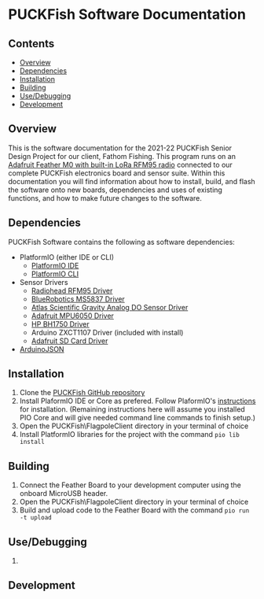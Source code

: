# PUCKFish Software Documentation

## Contents
- [Overview](#overview)
- [Dependencies](#dependencies)
- [Installation](#installation)
- [Building](#building)
- [Use/Debugging](#use/debugging)
- [Development](#development)

## Overview
This is the software documentation for the 2021-22 PUCKFish Senior Design Project for our client, Fathom Fishing. This program runs on an [Adafruit Feather M0 with built-in LoRa RFM95 radio](https://www.adafruit.com/product/3178) connected to our complete PUCKFish electronics board and sensor suite. Within this documentation you will find information about how to install, build, and flash the software onto new boards, dependencies and uses of existing functions, and how to make future changes to the software.

## Dependencies
PUCKFish Software contains the following as software dependencies:
- PlatformIO (either IDE or CLI)
  - [PlatformIO IDE](https://platformio.org/platformio-ide)
  - [PlatformIO CLI](https://platformio.org/install/cli)
- Sensor Drivers
  - [Radiohead RFM95 Driver](https://www.airspayce.com/mikem/arduino/RadioHead/)
  - [BlueRobotics MS5837 Driver](https://github.com/bluerobotics/BlueRobotics_MS5837_Library)
  - [Atlas Scientific Gravity Analog DO Sensor Driver](https://files.atlas-scientific.com/gravity-DO-ardunio-code.pdf)
  - [Adafruit MPU6050 Driver](https://github.com/adafruit/Adafruit_MPU6050)
  - [HP BH1750 Driver](https://github.com/Starmbi/hp_BH1750)
  - Arduino ZXCT1107 Driver (included with install)
  - [Adafruit SD Card Driver](https://github.com/adafruit/SD)
- [ArduinoJSON](https://github.com/bblanchon/ArduinoJson)

## Installation
1. Clone the [PUCKFish GitHub repository](https://github.com/AlexNecakov/PUCKFish)
2. Install PlaformIO IDE or Core as prefered. Follow PlaformIO's [instru](https://docs.platformio.org/en/latest/integration/ide/pioide.html#platformio-for-vscode)[ctions](https://docs.platformio.org/en/latest/core/quickstart.html) for installation. (Remaining instructions here will assume you installed PIO Core and will give needed command line commands to finish setup.)
3. Open the PUCKFish\FlagpoleClient directory in your terminal of choice
4. Install PlatformIO libraries for the project with the command `pio lib install`

## Building
1. Connect the Feather Board to your development computer using the onboard MicroUSB header.
2. Open the PUCKFish\FlagpoleClient directory in your terminal of choice
3. Build and upload code to the Feather Board with the command `pio run -t upload`

## Use/Debugging
1. 

## Development

